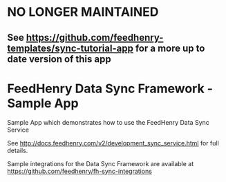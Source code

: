 NO LONGER MAINTAINED
=======

See https://github.com/feedhenry-templates/sync-tutorial-app for a more up to date version of this app
----

FeedHenry Data Sync Framework - Sample App
=======

Sample App which demonstrates how to use the FeedHenry Data Sync Service

See http://docs.feedhenry.com/v2/development_sync_service.html for full details.

Sample integrations for the Data Sync Framework are available at https://github.com/feedhenry/fh-sync-integrations
